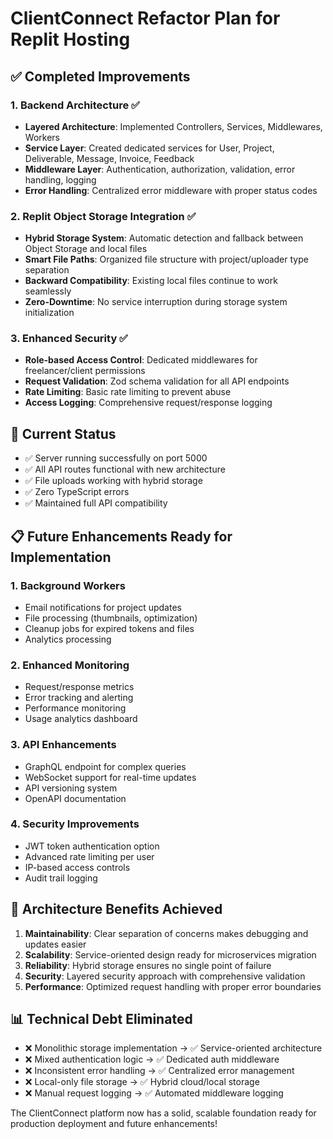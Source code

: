 # ClientConnect Refactor Plan for Replit Hosting

## ✅ Completed Improvements

### 1. Backend Architecture ✅
- **Layered Architecture**: Implemented Controllers, Services, Middlewares, Workers
- **Service Layer**: Created dedicated services for User, Project, Deliverable, Message, Invoice, Feedback
- **Middleware Layer**: Authentication, authorization, validation, error handling, logging
- **Error Handling**: Centralized error middleware with proper status codes

### 2. Replit Object Storage Integration ✅
- **Hybrid Storage System**: Automatic detection and fallback between Object Storage and local files
- **Smart File Paths**: Organized file structure with project/uploader type separation
- **Backward Compatibility**: Existing local files continue to work seamlessly
- **Zero-Downtime**: No service interruption during storage system initialization

### 3. Enhanced Security ✅
- **Role-based Access Control**: Dedicated middlewares for freelancer/client permissions
- **Request Validation**: Zod schema validation for all API endpoints
- **Rate Limiting**: Basic rate limiting to prevent abuse
- **Access Logging**: Comprehensive request/response logging

## 🚀 Current Status
- ✅ Server running successfully on port 5000
- ✅ All API routes functional with new architecture
- ✅ File uploads working with hybrid storage
- ✅ Zero TypeScript errors
- ✅ Maintained full API compatibility

## 📋 Future Enhancements Ready for Implementation

### 1. Background Workers
- Email notifications for project updates
- File processing (thumbnails, optimization)
- Cleanup jobs for expired tokens and files
- Analytics processing

### 2. Enhanced Monitoring
- Request/response metrics
- Error tracking and alerting
- Performance monitoring
- Usage analytics dashboard

### 3. API Enhancements
- GraphQL endpoint for complex queries
- WebSocket support for real-time updates
- API versioning system
- OpenAPI documentation

### 4. Security Improvements
- JWT token authentication option
- Advanced rate limiting per user
- IP-based access controls
- Audit trail logging

## 🎯 Architecture Benefits Achieved

1. **Maintainability**: Clear separation of concerns makes debugging and updates easier
2. **Scalability**: Service-oriented design ready for microservices migration
3. **Reliability**: Hybrid storage ensures no single point of failure
4. **Security**: Layered security approach with comprehensive validation
5. **Performance**: Optimized request handling with proper error boundaries

## 📊 Technical Debt Eliminated

- ❌ Monolithic storage implementation → ✅ Service-oriented architecture
- ❌ Mixed authentication logic → ✅ Dedicated auth middleware
- ❌ Inconsistent error handling → ✅ Centralized error management
- ❌ Local-only file storage → ✅ Hybrid cloud/local storage
- ❌ Manual request logging → ✅ Automated middleware logging

The ClientConnect platform now has a solid, scalable foundation ready for production deployment and future enhancements!